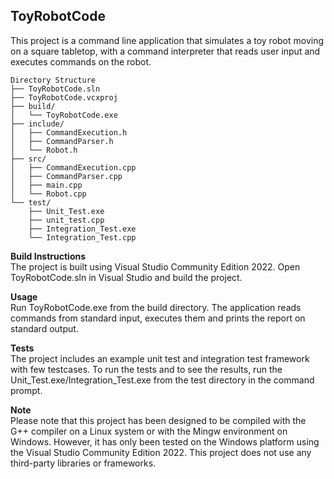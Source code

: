 ## ToyRobotCode

This project is a command line application that simulates a toy robot moving on a square tabletop, with a command interpreter that reads user input and executes commands on the robot.

```codetype
Directory Structure
├── ToyRobotCode.sln
├── ToyRobotCode.vcxproj
├── build/
│   └── ToyRobotCode.exe
├── include/
│   ├── CommandExecution.h
│   ├── CommandParser.h
│   └── Robot.h
├── src/
│   ├── CommandExecution.cpp
│   ├── CommandParser.cpp
│   ├── main.cpp
│   └── Robot.cpp
└── test/
    ├── Unit_Test.exe
    ├── unit_test.cpp
    ├── Integration_Test.exe
    └── Integration_Test.cpp

```	

**Build Instructions**<br>
The project is built using Visual Studio Community Edition 2022. Open ToyRobotCode.sln in Visual Studio and build the project.

**Usage**<br>
Run ToyRobotCode.exe from the build directory. The application reads commands from standard input, executes them and prints the report on standard output.

**Tests**<br>
The project includes an example unit test and integration test framework with few testcases. To run the tests and to see the results, run the Unit_Test.exe/Integration_Test.exe from the test directory in the command prompt.

**Note**<br>
Please note that this project has been designed to be compiled with the G++ compiler on a Linux system or with the Mingw environment on Windows. However, it has only been tested on the Windows platform using the Visual Studio Community Edition 2022. This project does not use any third-party libraries or frameworks.
